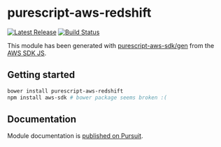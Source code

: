 # purescript-aws-redshift

[![Latest Release](https://pursuit.purescript.org/packages/purescript-aws-redshift/badge)](https://pursuit.purescript.org/packages/purescript-aws-redshift)
[![Build Status](https://app.wercker.com/status/5909b9e96d1080804b17a28f72f87b6b/s/master)](https://app.wercker.com/project/byKey/5909b9e96d1080804b17a28f72f87b6b)

This module has been generated with [purescript-aws-sdk/gen](https://github.com/purescript-aws-sdk/gen) from the [AWS SDK JS](https://github.com/aws/aws-sdk-js).

## Getting started

```sh
bower install purescript-aws-redshift
npm install aws-sdk # bower package seems broken :(
```

## Documentation

Module documentation is [published on Pursuit](http://pursuit.purescript.org/packages/purescript-aws-redshift).
